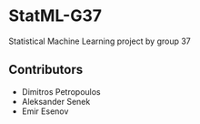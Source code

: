 # StatML-G37
Statistical Machine Learning project by group 37

## Contributors
- Dimitros Petropoulos
- Aleksander Senek
- Emir Esenov
